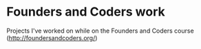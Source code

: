# Founders and Coders work
Projects I've worked on while on the Founders and Coders course (http://foundersandcoders.org/)
